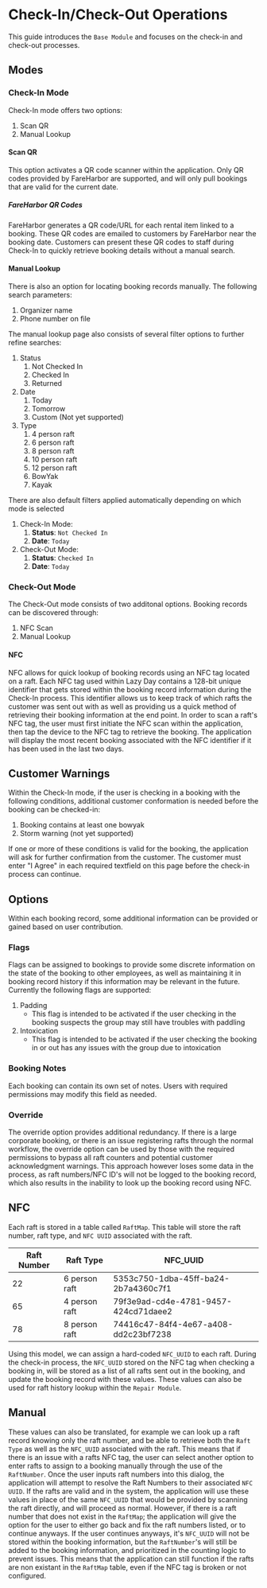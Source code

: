# Check-In/Check-Out Operations
This guide introduces the `Base Module` and focuses on the check-in and check-out processes.

## Modes

### Check-In Mode
Check-In mode offers two options:
1. Scan QR
2. Manual Lookup

#### Scan QR
This option activates a QR code scanner within the application. Only QR codes provided by FareHarbor are supported, and will only pull bookings that are valid for the current date.

##### FareHarbor QR Codes 
FareHarbor generates a QR code/URL for each rental item linked to a booking. These QR codes are emailed to customers by FareHarbor near the booking date. Customers can present these QR codes to staff during Check-In to quickly retrieve booking details without a manual search.

#### Manual Lookup
There is also an option for locating booking records manually. The following search parameters:
1. Organizer name
2. Phone number on file

The manual lookup page also consists of several filter options to further refine searches:
1. Status
    1. Not Checked In
    2. Checked In
    3. Returned
2. Date
    1. Today
    2. Tomorrow 
    3. Custom (Not yet supported)
3. Type
    1. 4 person raft
    2. 6 person raft
    3. 8 person raft
    4. 10 person raft
    5. 12 person raft
    6. BowYak
    7. Kayak

There are also default filters applied automatically depending on which mode is selected

1. Check-In Mode:
    1. **Status**: `Not Checked In`
    2. **Date**: `Today`
2. Check-Out Mode:
    1. **Status**: `Checked In`
    2. **Date**: `Today`

### Check-Out Mode
The Check-Out mode consists of two additonal options. Booking records can be discovered through:
1. NFC Scan
2. Manual Lookup

#### NFC
NFC allows for quick lookup of booking records using an NFC tag located on a raft. Each NFC tag used within Lazy Day contains a 128-bit unique identifier that gets stored within the booking record information during the Check-In process. This identifier allows us to keep track of which rafts the customer was sent out with as well as providing us a quick method of retrieving their booking information at the end point. In order to scan a raft's NFC tag, the user must first initiate the NFC scan within the application, then tap the device to the NFC tag to retrieve the booking. The application will display the most recent booking associated with the NFC identifier if it has been used in the last two days. 

## Customer Warnings
Within the Check-In mode, if the user is checking in a booking with the following conditions, additional customer conformation is needed before the booking can be checked-in:
1. Booking contains at least one bowyak 
2. Storm warning (not yet supported)

If one or more of these conditions is valid for the booking, the application will ask for further confirmation from the customer. The customer must enter "I Agree" in each required textfield on this page before the check-in process can continue.
## Options
Within each booking record, some additional information can be provided or gained based on user contribution. 
 
### Flags
Flags can be assigned to bookings to provide some discrete information on the state of the booking to other employees, as well as maintaining it in booking record history if this information may be relevant in the future. Currently the following flags are supported:
1. Padding
    - This flag is intended to be activated if the user checking in the booking suspects the group may still have troubles with paddling 
2. Intoxication
    - This flag is intended to be activated if the user checking the booking in or out has any issues with the group due to intoxication

### Booking Notes
Each booking can contain its own set of notes. Users with required permissions may modify this field as needed.
### Override
The override option provides additional redundancy. If there is a large corporate booking, or there is an issue registering rafts through the normal workflow, the override option can be used by those with the required permissions to bypass all raft counters and potential customer acknowledgment warnings. This approach however loses some data in the process, as raft numbers/NFC ID's will not be logged to the booking record, which also results in the inability to look up the booking record using NFC.
## NFC
Each raft is stored in a table called `RaftMap`. This table will store the raft number, raft type, and `NFC UUID` associated with the raft. 

| Raft Number | Raft Type | NFC_UUID |
| -----| ----| -----|
| 22 | 6 person raft | 5353c750-1dba-45ff-ba24-2b7a4360c7f1 | 
| 65 | 4 person raft | 79f3e9ad-cd4e-4781-9457-424cd71daee2 |
| 78 | 8 person raft | 74416c47-84f4-4e67-a408-dd2c23bf7238 |

Using this model, we can assign a hard-coded `NFC_UUID` to each raft. During the check-in process, the `NFC_UUID` stored on the NFC tag when checking a booking in, will be stored as a list of all rafts sent out in the booking, and update the booking record with these values. These values can also be used for raft history lookup within the `Repair Module`. 

## Manual
These values can also be translated, for example we can look up a raft record knowing only the raft number, and be able to retrieve both the `Raft Type` as well as the `NFC_UUID` associated with the raft. This means that if there is an issue with a rafts NFC tag, the user can select another option to enter rafts to assign to a booking manually through the use of the `RaftNumber`. Once the user inputs raft numbers into this dialog, the application will attempt to resolve the Raft Numbers to their associated `NFC UUID`. If the rafts are valid and in the system, the application will use these values in place of the same `NFC_UUID` that would be provided by scanning the raft directly, and will proceed as normal. However, if there is a raft number that does not exist in the `RaftMap`; the application will give the option for the user to either go back and fix the raft numbers listed, or to continue anyways. If the user continues anyways, it's `NFC_UUID` will not be stored within the booking information, but the `RaftNumber`'s will still be added to the booking information, and prioritized in the counting logic to prevent issues. This means that the application can still function if the rafts are non existant in the `RaftMap` table, even if the NFC tag is broken or not configured.